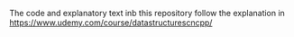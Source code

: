 The code and explanatory text inb this repository follow the explanation in https://www.udemy.com/course/datastructurescncpp/
